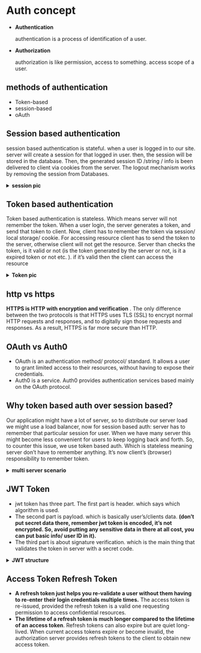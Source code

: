 # Auth concept

- **Authentication**

  authentication is a process of identification of a user.

- **Authorization**

  authorization is like permission, access to something. access scope of a user.

## methods of authentication

- Token-based
- session-based
- oAuth

## Session based authentication

session based authentication is stateful. when a user is logged in to our site. server will create a session for that logged in user. then, the session will be stored in the database. Then, the generated session ID /string / info is been delivered to client via cookies from the server. The logout mechanism works by removing the session from Databases.

   <details>
  <summary> <b>session pic</b>  </summary>
   <img src="/images/Capture.png"/>
   </details>

## Token based authentication

Token based authentication is stateless. Which means server will not remember the token. When a user login, the server generates a token, and send that token to client. Now, client has to remember the token via session/ local storage/ cookie. For accessing resource client has to send the token to the server, otherwise client will not get the resource. Server than checks the token, is it valid or not (is the token generated by the server or not, is it a expired token or not etc. ). if it’s valid then the client can access the resource

   <details>
   <summary>
    <b>Token pic</b>
    </summary>
  <img src="/images/Capture1.png"/>
   </details>

## http vs https

**HTTPS is HTTP with encryption and verification**
. The only difference between the two protocols is that HTTPS uses TLS (SSL) to encrypt normal HTTP requests and responses, and to digitally sign those requests and responses. As a result, HTTPS is far more secure than HTTP.

## OAuth vs Auth0

- OAuth is an authentication method/ protocol/ standard. It allows a user to grant limited access to their resources, without having to expose their credentials.
- Auth0 is a service. Auth0 provides authentication services based mainly on the OAuth protocol.

## Why token based auth over session based?

Our application might have a lot of server, so to distribute our server load we might use a load balancer, now for session based auth: server has to remember that particular session for user. When we have many server this might become less convenient for users to keep logging back and forth. So, to counter this issue, we use token based auth. Which is stateless meaning server don’t have to remember anything. It’s now client’s (browser) responsibility to remember token.

<details>
   <summary>
   <b>multi server scenario</b>
   </summary>
  <img src="/images/capture3.jpeg"/>
   </details>

## JWT Token

- jwt token has three part. The first part is header. which says which algorithm is used.
- The second part is payload. which is basically user’s/clients data. **(don’t put secret data there, remember jwt token is encoded, it’s not encrypted. So, avoid putting any sensitive data in there at all cost, you can put basic info/ user ID in it).**
- The third part is about signature verification. which is the main thing that validates the token in server with a secret code.

<details>
   <summary>
   <b>JWT structure</b>
   </summary>
  <img src="/images/jwt-structure.png"/>
   </details>

## Access Token Refresh Token

- **A refresh token just helps you re-validate a user without them having to re-enter their login credentials multiple times.** The access token is re-issued, provided the refresh token is a valid one requesting permission to access confidential resources.
- **The lifetime of a refresh token is much longer compared to the lifetime of an access token**. Refresh tokens can also expire but are quiet long-lived. When current access tokens expire or become invalid, the authorization server provides refresh tokens to the client to obtain new access token.
